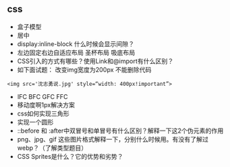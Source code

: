 ## css
* 盒子模型
* 居中
* display:inline-block 什么时候会显示间隙？
* 左边固定右边自适应布局 圣杯布局 吸底布局
* CSS引入的方式有哪些？使用Link和@import有什么区别？
* 如下面试题： 改变img宽度为200px 不能删除代码

```
<img src='沈志勇说.jpg' style=“width: 400px!important”>
```	
* IFC BFC GFC FFC
* 移动度啊1px解决方案
* css如何实现三角形
* 实现一个圆形
* ::before 和 :after中双冒号和单冒号有什么区别？解释一下这2个伪元素的作用
*  png、jpg、gif 这些图片格式解释一下，分别什么时候用。有没有了解过webp？（了解类型题目）
* CSS Sprites是什么？它的优势和劣势？